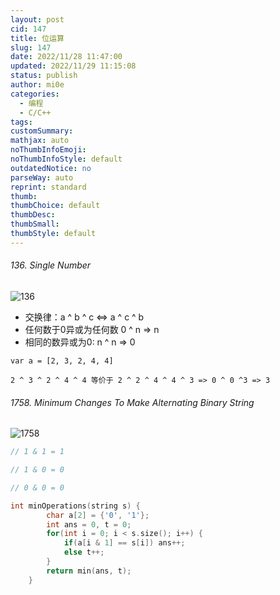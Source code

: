 ```yaml
---
layout: post
cid: 147
title: 位运算
slug: 147
date: 2022/11/28 11:47:00
updated: 2022/11/29 11:15:08
status: publish
author: mi0e
categories: 
  - 编程
  - C/C++
tags: 
customSummary: 
mathjax: auto
noThumbInfoEmoji: 
noThumbInfoStyle: default
outdatedNotice: no
parseWay: auto
reprint: standard
thumb: 
thumbChoice: default
thumbDesc: 
thumbSmall: 
thumbStyle: default
---
```



###### 136. Single Number

![136](https://mioe-xyz.oss-cn-shanghai.aliyuncs.com/usr/uploads/2022/11/4226140631.png)

* 交换律：a ^ b ^ c <=> a ^ c ^ b
* 任何数于0异或为任何数 0 ^ n => n
* 相同的数异或为0: n ^ n => 0

`var a = [2, 3, 2, 4, 4]`

`2 ^ 3 ^ 2 ^ 4 ^ 4 等价于 2 ^ 2 ^ 4 ^ 4 ^ 3 => 0 ^ 0 ^3 => 3`

###### 1758. Minimum Changes To Make Alternating Binary String

![1758](https://mioe-xyz.oss-cn-shanghai.aliyuncs.com/usr/uploads/2022/11/2630183447.png)

```cpp
// 1 & 1 = 1

// 1 & 0 = 0

// 0 & 0 = 0

int minOperations(string s) {
        char a[2] = {'0', '1'};
        int ans = 0, t = 0;
        for(int i = 0; i < s.size(); i++) {
            if(a[i & 1] == s[i]) ans++;
            else t++;
        }
        return min(ans, t);
    }
```
